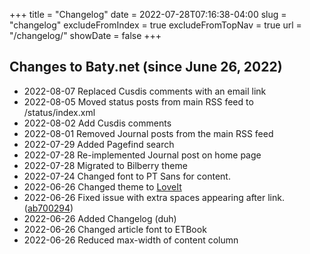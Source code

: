 +++
title = "Changelog"
date = 2022-07-28T07:16:38-04:00
slug = "changelog"
excludeFromIndex = true
excludeFromTopNav = true
url = "/changelog/"
showDate = false
+++

## Changes to Baty.net (since June 26, 2022)

- 2022-08-07 Replaced Cusdis comments with an email link
- 2022-08-05 Moved status posts from main RSS feed to /status/index.xml
- 2022-08-02 Add Cusdis comments
- 2022-08-01 Removed Journal posts from the main RSS feed
- 2022-07-29 Added Pagefind search
- 2022-07-28 Re-implemented Journal post on home page
- 2022-07-28 Migrated to Bilberry theme
- 2022-07-24 Changed font to PT Sans for content.
- 2022-06-26 Changed theme to [LoveIt](https://github.com/dillonzq/LoveIt)
- 2022-06-26 Fixed issue with extra spaces appearing after link. ([ab700294](https://git.sr.ht/~jbaty/codeit-theme/commit/ab700294123133bce9255498b390cd963df61b97))
- 2022-06-26 Added Changelog (duh)
- 2022-06-26 Changed article font to ETBook
- 2022-06-26 Reduced max-width of content column


